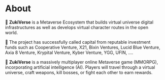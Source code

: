 # About

🔰 **ZukiVerse** is a Metaverse Ecosystem that builds virtual universe digital infrastructures as well as develops virtual character routes in the open world.

🔰 The project has successfully called capital from reputable investment funds such as Cooperative Venture, X21, Bixin Ventures, Lucid Blue Venture, Axia 8 Venture, Krypital Venture, Kyber Venture, YGG, UFIN, .…

🔰 **ZukiVerse** is a massively multiplayer online Metaverse game (MMORPG), incorporating artificial intelligence (AI). Players will travel through a virtual universe, craft weapons, kill bosses, or fight each other to earn rewards.
